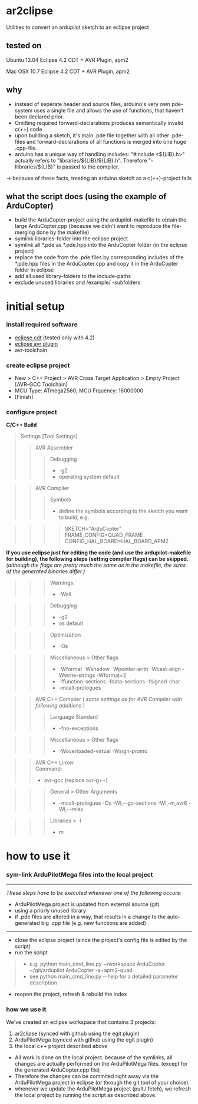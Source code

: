 # ar2clipse #

Utilities to convert an ardupilot sketch to an eclipse project


## tested on ##

Ubuntu  13.04 Eclipse 4.2 CDT + AVR Plugin, apm2

Mac OSX 10.7  Eclipse 4.2 CDT + AVR Plugin, apm2

## why ##

* instead of seperate header and source files, arduino's very own pde-system uses a single file and allows the use of functions, that haven't been declared prior.
* Omitting required forward-declarations produces semantically invalid c(++) code
* upon building a sketch, it's main .pde file together with all other .pde-files and forward-declarations of all functions is merged into one huge .cpp-file.
* arduino has a unique way of handling includes: "#include <${LIB}.h>" actually refers to "libraries/${LIB}/${LIB}.h". Therefore "-Ilibraries/${LIB}" is passed to the compiler.

→ because of these facts, treating an arduino sketch as a c(++)-project fails 


## what the script does (using the example of ArduCopter) ##

* build the ArduCopter-project using the ardupilot-makefile to obtain the large ArduCopter.cpp (because we didn't want to reproduce the file-merging done by the makefile)
* symlink libraries-folder into the eclipse project
* symlink all *.pde as *.pde.hpp into the ArduCopter folder (in the eclipse project)
* replace the code from the .pde files by corresponding includes of the *.pde.hpp files in the ArduCopter.cpp and copy it in the ArduCopter folder in eclipse
* add all used library-folders to the include-paths
* exclude unused libraries and /example/ -subfolders


# initial setup #

### install required software ###

* [eclipse cdt](http://www.eclipse.org/downloads/) (tested only with 4.2) 
* [eclipse avr plugin](http://avr-eclipse.sourceforge.net/updatesite)
* avr-toolchain

### create eclipse project ###

* New > C++ Project > AVR Cross Target Application > Empty Project [AVR-GCC Toolchain]
* MCU Type: ATmega2560; MCU Frquency: 16000000
* [Finish]

### configure project ###

__C/C++ Build__
> Settings [Tool Settings]
>> AVR Assembler
>>> Debugging
>>> * -g2
>>> * operating system default

>> AVR Compiler
>>> Symbols
>>> * define the symbols according to the sketch you want to build, e.g.  

>>>> SKETCH="ArduCopter"  
>>>> FRAME_CONFIG=QUAD_FRAME  
>>>> CONFIG_HAL_BOARD=HAL_BOARD_APM2  

__If you use eclipse just for editing the code (and use the ardupilot-makefile for building), the following steps (setting compiler flags) can be skipped.__
_(although the flags are pretty much the same as in the makefile, the sizes of the generated binaries differ.)_

>>> Warnings:
>>> * -Wall

>>> Debugging
>>> * -g2
>>> * os default

>>> Optimization
>>> * -Os

>>> Miscellaneous > Other flags
>>> * -Wformat -Wshadow  -Wpointer-arith -Wcast-align -Wwrite-strings -Wformat=2
>>> * -ffunction-sections -fdata-sections -fsigned-char
>>> * -mcall-prologues

>> AVR C++ Compiler ( _same settings as for AVR Compiler with following additions_ )  
>>> Language Standard
>>> * -fno-exceptions

>>> Miscellaneous > Other flags
>>> * -Woverloaded-virtual -Wsign-promo

>> AVR C++ Linker  
>> Command:   
>> * avr-gcc (replace avr-g++) 

>>> General > Other Arguments
>>> * -mcall-prologues -Os -Wl,--gc-sections -Wl,-m,avr6 -Wl,--relax

>>> Libraries > -l
>>> * m


# how to use it #

### sym-link ArduPilotMega files into the local project ###

------------
_These steps have to be executed whenever one of the following occurs:_  
* ArduPilotMega project is updated from external source (git)
* using a priorly unused library
* if .pde files are altered in a way, that results in a change to the auto-generated big .cpp file (e.g. new functions are added)   
   
------------   
   
* close the eclipse project (since the project's config file is edited by the script)
* run the script

> * e.g. python main_cmd_line.py ~/workspace ArduCopter ~/git/ardupilot ArduCopter -a=apm2-quad  
> * see python main_cmd_line.py --help for a detailed parameter description

* reopen the project, refresh & rebuild the index


### how we use it ###

We've created an eclipse workspace that contains 3 projects:

1. ar2clipse (synced with github using the egit plugin)
2. ArduPilotMega (synced with github using the egit plugin)
3. the local c++ project described above

* All work is done on the local project. because of the symlinks, all changes are actually performed on the ArduPilotMega files. (except for the generated ArduCopter.cpp file)
* Therefore the changes can be commited right away via the ArduPilotMega project in eclipse (or through the git tool of your choice).
* whenever we update the ArduPilotMega project (pull / fetch), we refresh the local project by running the script as described above.

 
